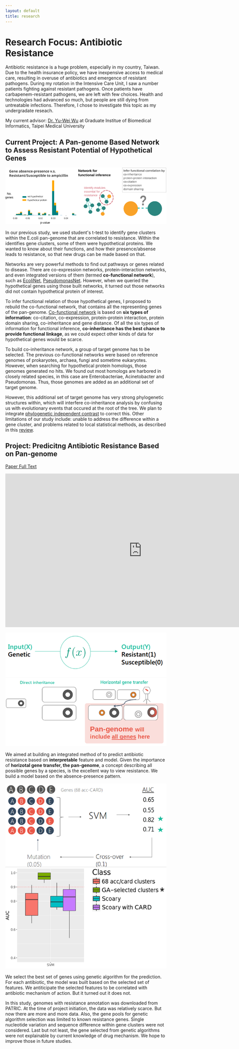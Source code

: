 ```yaml
---
layout: default
title: research
---
```


# Research Focus: Antibiotic Resistance
Antibiotic resistance is a huge problem, especially in my country, Taiwan. Due to the health insurance policy, we have inexpensive access to medical care, resulting in overuse of antibiotics and emergence of resistant pathogens. During my rotation in the Intensive Care Unit, I saw a number patients fighting against resistant pathogens. Once patients have carbapenem-resistant pathogens, we are left with few choices. Health and technologies had advanced so much, but people are still dying from untreatable infections. Therefore, I chose to investigate this topic as my undergradate reseach.

My current advisor: [Dr. Yu-Wei Wu](https://sites.google.com/site/yuwwubioinfo/home) at Graduate Institue of Biomedical Informatics, Taipei Medical University

## Current Project: A Pan-genome Based Network to Assess Resistant Potential of Hypothetical Genes
![alt text](/assets/img/panNet.png)

In our previous study, we used student's t-test to identify gene clusters within the E.coli pan-genome that are correlated to resistance. Within the identifies gene clusters, some of them were hypothetical proteins. We wanted to know about their functions, and how their presence/absense leads to resistance, so that new drugs can be made based on that. 

Networks are very powerful methods to find out pathways or genes related to disease. There are co-expression networks, protein-interaction networks, and even integrated versions of them (termed **co-functional network**), such as [EcoliNet](https://www.ncbi.nlm.nih.gov/pubmed/25650278), [PseudomonasNet](https://www.nature.com/articles/srep26223#methods). However, when we queried the hypothetical genes using those built networks, it turned out those networks did not contain hypothetical protein of interest.

To infer functional relation of those hypothetical genes, I proposed to rebuild the co-functional network, that contains all the representing genes of the pan-genome. [Co-functional network](https://www.nature.com/articles/srep26223#methods) is based on **six types of information**: co-citation, co-expression, protein-protein interaction, protein domain sharing, co-inheritance and gene distance. Of all the six types of information for functional inference, **co-inheritance has the best chance to provide functional linkage**, as we could expect other kinds of data for hypothetical genes would be scarce.

To build co-inheritance network, a group of target genome has to be selected. The previous co-functional networks were based on reference genomes of prokaryotes, archaea, fungi and sometime eukaryotes. However, when searching for hypothetical protein homologs, those genomes generated no hits. We found out most homologs are harbored in closely related species, in this case are Enterobacteriae, Acinetobacter and Pseudomonas. Thus, those genomes are added as an additional set of target genome.

However, this additional set of target genome has very strong phylogenetic structures within, which will interfere co-inheritance analysis by confusing us with evolutionary events that occured at the root of the tree. We plan to integrate [phylogenetic independent contrast](https://www.r-phylo.org/wiki/HowTo/Phylogenetic_Independent_Contrasts) to correct this. Other limitations of our study include: unable to address the difference within a gene cluster, and problems related to local statistical methods, as described in this [review](https://www.nature.com/articles/nbt.2419).

## Project: Predicitng Antibiotic Resistance Based on Pan-genome
[Paper Full Text](https://www.ncbi.nlm.nih.gov/pubmed/29949970)
<iframe width="853" height="480" src="https://www.youtube.com/embed/XDLfX961i_M?list=PLmX8XnLr6zeFfk6aQ9Y6HG7KsdPPuSQqG" frameborder="0" allow="accelerometer; autoplay; encrypted-media; gyroscope; picture-in-picture" allowfullscreen></iframe>

![Alt Text](/assets/img/ml_overview.png)
![Alt Text](/assets/img/why_pang.png)

We aimed at building an integrated method of to predict antibiotic resistance based on **interpretable** feature and model. Given the importance of **horizotal gene transfer, the pan-genome**, a concept describing all possible genes by a species, is the excellent way to view resistance. We build a model based on the absence-presence pattern. 

![Genetic Algr](/assets/img/genetic_algor.png)
![Final part](/assets/img/final_ml.png)

We select the best set of genes using genetic algorithm for the prediction. For each antibiotic, the model was built based on the selected set of features. We antiticipate the selected features to be correlated with antibiotic mechanism of action. But it turned out it does not.
 
In this study, genomes with resistance annotation was downloaded from PATRIC. At the time of project initiation, the data was relatively scarce. But now there are more and more data. Also, the gene pools for genetic algorithm selection was limited to known resistance genes. Single nucleotide variation and sequence difference within gene clusters were not considered. Last but not least, the gene selected from genetic algorithms were not explainable by current knowledge of drug mechanism. We hope to improve those in future studies. 


